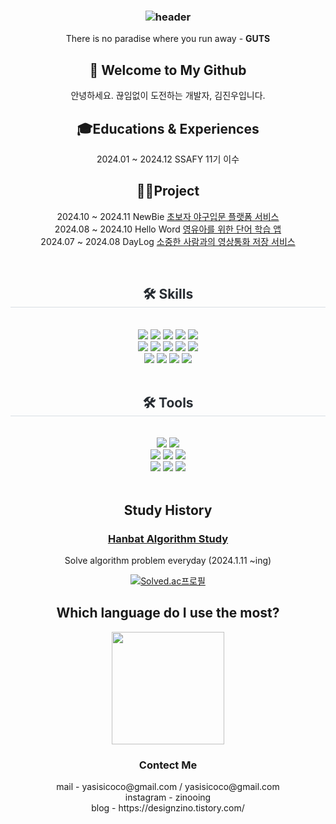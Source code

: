 <h3 align="center">

![header](https://capsule-render.vercel.app/api?type=waving&color=gradient&height=150&section=header&text=Hi!%20I'm%20[JinWoo]!&fontAlign=50&fontAlignY=50&fontSize=70&fontColor=ffffff)
</h3>

<div align="center">

<!--## Jinwoo's Github Stats-->
There is no paradise where you run away - **GUTS**

<!-- <a href="https://github.com/yasisicoco"><img align="center" style="height:180px" src="https://github-readme-stats.vercel.app/api?username=yasisicoco&theme=flag-india&show_icons=true&hide=stars,prs&count_private=true"/> </a> 
<br/>-->

</div>

<div align="center">
  
## 👋 Welcome to My Github
안녕하세요. 끊임없이 도전하는 개발자, 김진우입니다.
<br/>

## 🎓Educations & Experiences
2024.01 ~ 2024.12 SSAFY 11기 이수
<br/>

</div>

<div align="center">
  
## 👨‍💻Project
2024.10 ~ 2024.11 NewBie [초보자 야구입문 플랫폼 서비스](https://github.com/Newbie-Yanolja)<br/>
2024.08 ~ 2024.10 Hello Word [영유아를 위한 단어 학습 앱]()<br/>
2024.07 ~ 2024.08 DayLog [소중한 사람과의 영상통화 저장 서비스]()<br/>

</div>

<br/>

<div align="center">
    <h2 style="border-bottom: 1px solid #d8dee4; color: #282d33;"> 🛠️ Skills </h2>
    <br>
    <div style="margin: 0 auto; text-align: center;">
        <img src="https://img.shields.io/badge/Flutter-02569B?style=for-the-badge&logo=Flutter&logoColor=white">
        <img src="https://img.shields.io/badge/Dart-0175C2?style=for-the-badge&logo=Dart&logoColor=white">
        <img src="https://img.shields.io/badge/Android-3DDC84?style=for-the-badge&logo=Android&logoColor=white">
        <img src="https://img.shields.io/badge/Javascript-F7DF1E?style=for-the-badge&logo=Javascript&logoColor=white">
        <img src="https://img.shields.io/badge/React-61DAFB?style=for-the-badge&logo=React&logoColor=white">
        <br/>
        <img src="https://img.shields.io/badge/HTML5-E34F26?style=for-the-badge&logo=HTML5&logoColor=white">
        <img src="https://img.shields.io/badge/CSS3-1572B6?style=for-the-badge&logo=CSS3&logoColor=white">
        <img src="https://img.shields.io/badge/Python-3776AB?style=for-the-badge&logo=Python&logoColor=white">
        <img src="https://img.shields.io/badge/Django-092E20?style=for-the-badge&logo=Django&logoColor=white">
        <img src="https://img.shields.io/badge/Vue.js-4FC08D?style=for-the-badge&logo=Vue.js&logoColor=white">
        <br/>
        <img src="https://img.shields.io/badge/redux-%23593d88.svg?style=for-the-badge&logo=redux&logoColor=white" />
        <img src="https://img.shields.io/badge/typescript-%23007ACC.svg?style=for-the-badge&logo=typescript&logoColor=white" />
        <img src="https://img.shields.io/badge/Sass-CC6699?style=for-the-badge&logo=sass&logoColor=white" />
        <img src="https://img.shields.io/badge/Tailwind_CSS-38B2AC?style=for-the-badge&logo=tailwind-css&logoColor=white" />
    </div>
    
</div>

<br/>

<div align="center">
    <h2 style="border-bottom: 1px solid #d8dee4; color: #282d33;"> 🛠️ Tools </h2>
    <br>
    <div style="margin: 0 auto; text-align: center;">
        <img src="https://img.shields.io/badge/android studio-3DDC84?style=for-the-badge&logo=androidstudio&logoColor=white">
        <img src="https://img.shields.io/badge/visual studio code-007ACC?style=for-the-badge&logo=visualstudiocode&logoColor=white">
        <br/>
        <img src="https://img.shields.io/badge/Figma-F24E1E?style=for-the-badge&logo=Figma&logoColor=white">
        <img src="https://img.shields.io/badge/Notion-000000?style=for-the-badge&logo=Notion&logoColor=white">
        <img src="https://img.shields.io/badge/Postman-FF6C37?style=for-the-badge&logo=Postman&logoColor=white">
        <br/>
        <img src="https://img.shields.io/badge/Git-F24E1E?style=for-the-badge&logo=Git&logoColor=white">
        <img src="https://img.shields.io/badge/Github-181717?style=for-the-badge&logo=Github&logoColor=white">
        <img src="https://img.shields.io/badge/GitLab-FC6D26?style=for-the-badge&logo=GitLab&logoColor=white">
    </div>
</div>
<br/>

<div align="center">
  
## Study History
### <a href="https://www.notion.so/Since-240201-f3079a5746b541b4a6a4beab22a8faa2?pvs=4">Hanbat Algorithm Study</a>
Solve algorithm problem everyday (2024.1.11 ~ing)

[![Solved.ac프로필](http://mazassumnida.wtf/api/v2/generate_badge?boj=yasisicoco)](https://solved.ac/yasisicoco)

## Which language do I use the most?

<a href="https://github.com/yasisicoco"><img align="center" style="height:180px" src="https://github-readme-stats.vercel.app/api/top-langs/?username=yasisicoco&layout=compact&theme=flag-india&hide_border=true" /></a> 

<h3 align="center">Contect Me</h3>
<p align="center">
mail - yasisicoco@gmail.com / yasisicoco@gmail.com <br/>
instagram - zinooing <br/>
blog - https://designzino.tistory.com/<br/>
<!-- <a href="https://hits.seeyoufarm.com"><img src="https://hits.seeyoufarm.com/api/count/incr/badge.svg?url=https%3A%2F%2Fgithub.com%2Fyasisicoco&count_bg=%2379C83D&title_bg=%23555555&icon=react.svg&icon_color=%2314E1D6&title=hits&edge_flat=false"/></a> -->
<!-- <a href="https://hits.seeyoufarm.com"><img src="https://hits.seeyoufarm.com/api/count/incr/badge.svg?url=https%3A%2F%2Fdesignzino.tistory.com&count_bg=%2379C83D&title_bg=%23555555&icon=svelte.svg&icon_color=%23E1142D&title=blog&edge_flat=false"/></a> -->
</p>

</div>







<!--
**yasisicoco/yasisicoco** is a ✨ _special_ ✨ repository because its `README.md` (this file) appears on your GitHub profile.

Here are some ideas to get you started:

- 🔭 I’m currently working on ...
- 🌱 I’m currently learning ...
- 👯 I’m looking to collaborate on ...
- 🤔 I’m looking for help with ...
- 💬 Ask me about ...
- 📫 How to reach me: ...
- 😄 Pronouns: ...
- ⚡ Fun fact: ...
-->
